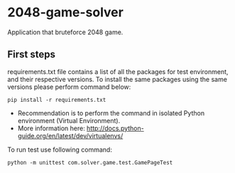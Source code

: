 # 2048-game-solver
Application that bruteforce 2048 game.

## First steps
requirements.txt file contains a list of all the packages for test environment, and their respective versions.
To install the same packages using the same versions please perform command below:
```
pip install -r requirements.txt
```

* Recommendation is to perform the command in isolated Python environment (Virtual Environment).
* More information here: http://docs.python-guide.org/en/latest/dev/virtualenvs/

To run test use following command:
```
python -m unittest com.solver.game.test.GamePageTest
```
